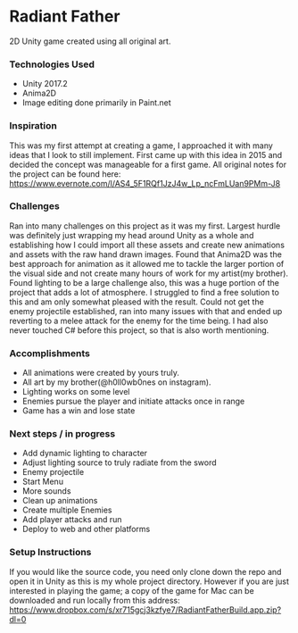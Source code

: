 # Radiant Father
  2D Unity game created using all original art.
  
### Technologies Used
- Unity 2017.2
- Anima2D
- Image editing done primarily in Paint.net

### Inspiration
This was my first attempt at creating a game, I approached it with many ideas that I look to still implement. First came up with this idea in 2015 and decided the concept was manageable for a first game. All original notes for the project can be found here: https://www.evernote.com/l/AS4_5F1RQf1JzJ4w_Lp_ncFmLUan9PMm-J8

### Challenges
Ran into many challenges on this project as it was my first. Largest hurdle was definitely just wrapping my head around Unity as a whole and establishing how I could import all these assets and create new animations and assets with the raw hand drawn images. Found that Anima2D was the best approach for animation as it allowed me to tackle the larger portion of the visual side and not create many hours of work for my artist(my brother). Found lighting to be a large challenge also, this was a huge portion of the project that adds a lot of atmosphere. I struggled to find a free solution to this and am only somewhat pleased with the result. Could not get the enemy projectile established, ran into many issues with that and ended up reverting to a melee attack for the enemy for the time being. I had also never touched C# before this project, so that is also worth mentioning.

### Accomplishments
- All animations were created by yours truly.
- All art by my brother(@h0ll0wb0nes on instagram).
- Lighting works on some level
- Enemies pursue the player and initiate attacks once in range
- Game has a win and lose state

### Next steps / in progress
- Add dynamic lighting to character
- Adjust lighting source to truly radiate from the sword
- Enemy projectile
- Start Menu
- More sounds
- Clean up animations
- Create multiple Enemies
- Add player attacks and run
- Deploy to web and other platforms

### Setup Instructions
If you would like the source code, you need only clone down the repo and open it in Unity as this is my whole project directory.
However if you are just interested in playing the game; a copy of the game for Mac can be downloaded and run locally from this address: https://www.dropbox.com/s/xr715gcj3kzfye7/RadiantFatherBuild.app.zip?dl=0
